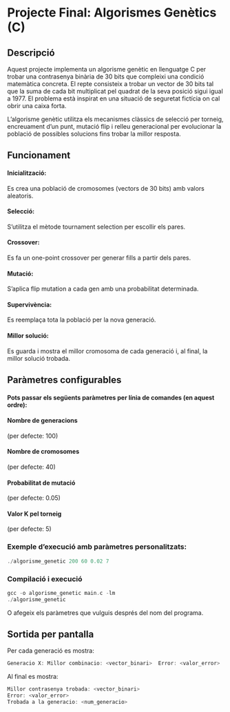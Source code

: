 # Projecte Final: Algorismes Genètics (C)

## Descripció

Aquest projecte implementa un algorisme genètic en llenguatge C per trobar una contrasenya binària de 30 bits que compleixi una condició matemàtica concreta. El repte consisteix a trobar un vector de 30 bits tal que la suma de cada bit multiplicat pel quadrat de la seva posició sigui igual a 1977. El problema està inspirat en una situació de seguretat fictícia on cal obrir una caixa forta.

L’algorisme genètic utilitza els mecanismes clàssics de selecció per torneig, encreuament d’un punt, mutació flip i relleu generacional per evolucionar la població de possibles solucions fins trobar la millor resposta.

## Funcionament
#### Inicialització: 
Es crea una població de cromosomes (vectors de 30 bits) amb valors aleatoris.

#### Selecció: 
S’utilitza el mètode tournament selection per escollir els pares.

#### Crossover: 
Es fa un one-point crossover per generar fills a partir dels pares.

#### Mutació: 
S’aplica flip mutation a cada gen amb una probabilitat determinada.

#### Supervivència: 
Es reemplaça tota la població per la nova generació.

#### Millor solució: 
Es guarda i mostra el millor cromosoma de cada generació i, al final, la millor solució trobada.

## Paràmetres configurables
#### Pots passar els següents paràmetres per línia de comandes (en aquest ordre):

#### Nombre de generacions 
(per defecte: 100)

#### Nombre de cromosomes 
(per defecte: 40)

#### Probabilitat de mutació 
(per defecte: 0.05)

#### Valor K pel torneig 
(per defecte: 5)

### Exemple d’execució amb paràmetres personalitzats:

```c
./algorisme_genetic 200 60 0.02 7
```

### Compilació i execució

```c
gcc -o algorisme_genetic main.c -lm
./algorisme_genetic

```


O afegeix els paràmetres que vulguis després del nom del programa.

## Sortida per pantalla
Per cada generació es mostra:

```c
Generacio X: Millor combinacio: <vector_binari>  Error: <valor_error>
```
Al final es mostra:

```c
Millor contrasenya trobada: <vector_binari>
Error: <valor_error>
Trobada a la generacio: <num_generacio>
```
